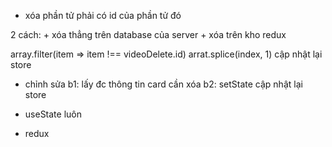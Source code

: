 -  xóa phần tử phải có id của phần tử đó

2 cách: + xóa thẳng trên database của server + xóa trên kho redux

array.filter(item => item !== videoDelete.id)
arrat.splice(index, 1)
cập nhật lại store

-  chỉnh sửa
   b1: lấy đc thông tin card cần xóa
   b2: setState
   cập nhật lại store

-  useState luôn
-  redux
